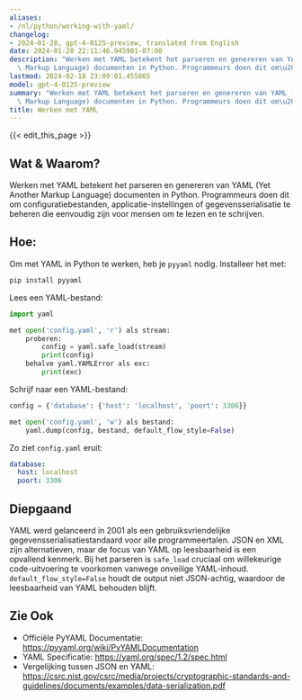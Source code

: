 ```yaml
---
aliases:
- /nl/python/working-with-yaml/
changelog:
- 2024-01-28, gpt-4-0125-preview, translated from English
date: 2024-01-28 22:11:46.945981-07:00
description: "Werken met YAML betekent het parseren en genereren van YAML (Yet Another\
  \ Markup Language) documenten in Python. Programmeurs doen dit om\u2026"
lastmod: 2024-02-18 23:09:01.455865
model: gpt-4-0125-preview
summary: "Werken met YAML betekent het parseren en genereren van YAML (Yet Another\
  \ Markup Language) documenten in Python. Programmeurs doen dit om\u2026"
title: Werken met YAML
---
```


{{< edit_this_page >}}

## Wat & Waarom?
Werken met YAML betekent het parseren en genereren van YAML (Yet Another Markup Language) documenten in Python. Programmeurs doen dit om configuratiebestanden, applicatie-instellingen of gegevensserialisatie te beheren die eenvoudig zijn voor mensen om te lezen en te schrijven.

## Hoe:
Om met YAML in Python te werken, heb je `pyyaml` nodig. Installeer het met:

```Python
pip install pyyaml
```

Lees een YAML-bestand:

```Python
import yaml

met open('config.yaml', 'r') als stream:
    proberen:
        config = yaml.safe_load(stream)
        print(config)
    behalve yaml.YAMLError als exc:
        print(exc)
```

Schrijf naar een YAML-bestand:

```Python
config = {'database': {'host': 'localhost', 'poort': 3306}}

met open('config.yaml', 'w') als bestand:
    yaml.dump(config, bestand, default_flow_style=False)
```

Zo ziet `config.yaml` eruit:

```yaml
database:
  host: localhost
  poort: 3306
```

## Diepgaand
YAML werd gelanceerd in 2001 als een gebruiksvriendelijke gegevensserialisatiestandaard voor alle programmeertalen. JSON en XML zijn alternatieven, maar de focus van YAML op leesbaarheid is een opvallend kenmerk. Bij het parseren is `safe_load` cruciaal om willekeurige code-uitvoering te voorkomen vanwege onveilige YAML-inhoud. `default_flow_style=False` houdt de output niet JSON-achtig, waardoor de leesbaarheid van YAML behouden blijft.

## Zie Ook
- Officiële PyYAML Documentatie: https://pyyaml.org/wiki/PyYAMLDocumentation
- YAML Specificatie: https://yaml.org/spec/1.2/spec.html
- Vergelijking tussen JSON en YAML: https://csrc.nist.gov/csrc/media/projects/cryptographic-standards-and-guidelines/documents/examples/data-serialization.pdf
